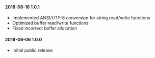 #### 2018-06-16 1.0.1
* Implemented ANSI/UTF-8 conversion for string read/write functions
* Optimized buffer read/write functions
* Fixed incorrect buffer allocation

#### 2018-06-06 1.0.0
* Initial public release
